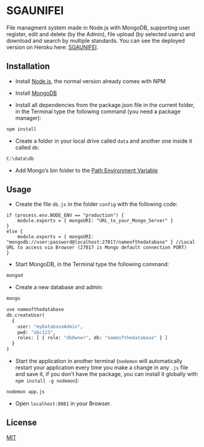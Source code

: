 # SGAUNIFEI

File managment system made in Node.js with MongoDB, supporting user register, edit and delete (by the Admin), file upload (by selected users) and download and search by multiple standards. You can see the deployed version on Heroku here: [SGAUNIFEI](https://sgaunifei.herokuapp.com).

## Installation

* Install [Node.js](https://nodejs.org/en/download/), the normal version already comes with NPM
* Install [MongoDB](https://www.mongodb.com/download-center/community)

* Install all dependencies from the package.json file in the current folder, in the Terminal type the following command (you need a package manager):

```bash
npm install
```

* Create a folder in your local drive called ```data``` and another one inside it called ```db```:
```bash
C:\data\db
```

* Add Mongo’s bin folder to the [Path Environment Variable](https://dangphongvanthanh.wordpress.com/2017/06/12/add-mongos-bin-folder-to-the-path-environment-variable/)

## Usage

* Create the file ```db.js``` in the folder ```config``` with the following code:

```node
if (process.env.NODE_ENV == "production") {
    module.exports = { mongoURI: "URL_to_your_Mongo_Server" }
}
else {
    module.exports = { mongoURI: "mongodb://user:password@localhost:27017/nameofthedatabase" } //Local URL to access via Browser (27017 is Mongo default connection PORT)
}
```

* Start MongoDB, in the Terminal type the following command:

```bash
mongod
```

* Create a new database and admin:

```bash
mongo

use nameofthedatabase
db.createUser(
  {
    user: "myDatabaseAdmin",
    pwd: "abc123",
    roles: [ { role: "dbOwner", db: "nameofthedatabase" } ]
  }
)
```

* Start the application in another terminal (```nodemon``` will automatically restart your application every time you make a change in any ```.js``` file and save it, if you don't have the package, you can install it globally with ```npm install -g nodemon```):
```bash
nodemon app.js
```

* Open ```localhost:8081``` in your Browser.

## License
[MIT](https://choosealicense.com/licenses/mit/)
